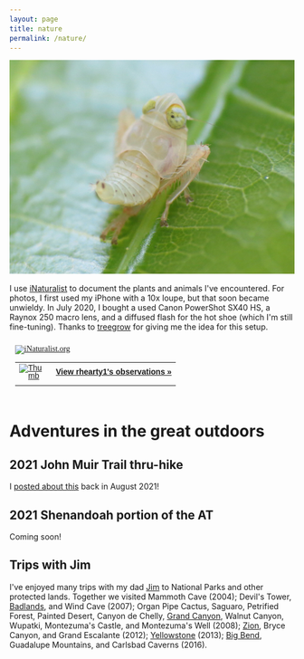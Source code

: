 ```yaml
---
layout: page
title: nature
permalink: /nature/
---
```


![](/assets/nature.jpg)

I use [iNaturalist](https://www.inaturalist.org/people/rhearty1) to document the plants and animals I've encountered. For photos, I first used my iPhone with a 10x loupe, but that soon became unwieldy. In July 2020, I bought a used Canon PowerShot SX40 HS, a Raynox 250 macro lens, and a diffused flash for the hot shoe (which I'm still fine-tuning). Thanks to [treegrow](https://www.inaturalist.org/people/treegrow) for giving me the idea for this setup.

<style type="text/css" media="screen">
.inat-widget { font-family: Georgia, serif; padding: 10px; line-height: 1;}
.inat-widget-header {margin-bottom: 10px;}
.inat-widget td {vertical-align: top; padding-bottom: 10px;}
.inat-label { color: #888; }
.inat-meta { font-size: smaller; margin-top: 3px; line-height: 1.2;}
.inat-observation-body, .inat-user-body { padding-left: 10px; }
.inat-observation-image {text-align: center;}
.inat-observation-image, .inat-user-image { width: 48px; display: inline-block; }
.inat-observation-image img, .inat-user-image img { max-width: 48px; }
.inat-observation-image img { vertical-align: middle; }
.inat-widget-small .inat-observation-image { display:block; float: left; margin: 0 3px 3px 0; height:48px;}
.inat-label, .inat-value, .inat-user { font-family: "Trebuchet MS", Arial, sans-serif; }
.inat-user-body {vertical-align: middle;}
.inat-widget td.inat-user-body {vertical-align: middle;}
.inat-widget .inat-footer td.inat-value {vertical-align: middle; padding-left: 10px;}
</style>
<div class="inat-widget">
    <div class="inat-widget-header">
      <a href="https://www.inaturalist.org"><img alt="iNaturalist.org" src="https://www.inaturalist.org/assets/logo-small-9571bdf43f2c4dc05eb536a8c06d7c4b.gif" /></a>  
    </div>
  <script type="text/javascript" charset="utf-8" src="https://www.inaturalist.org/observations/rhearty1.widget?layout=large&limit=5&order=desc&order_by=observed_on"></script>
  <table class="inat-footer">
    <tr class="inat-user">
        <td class="inat-user-image">
          <a border="0" href="https://www.inaturalist.org/observations/rhearty1"><img class="usericon" src="https://static.inaturalist.org/attachments/users/icons/1014359/thumb.jpg?1532952002" alt="Thumb" /></a>
        </td>
      <td class="inat-value">
        <strong>
            <a href="https://www.inaturalist.org/observations/rhearty1">View rhearty1's observations »</a>
        </strong>
      </td>
    </tr>
  </table>
</div>

# Adventures in the great outdoors

## 2021 John Muir Trail thru-hike

I [posted about this](https://www.ryanjhearty.com/john-muir-trail/) back in August 2021!

## 2021 Shenandoah portion of the AT

Coming soon!

## Trips with Jim

I've enjoyed many trips with my dad [Jim](/assets/jim.jpg) to National Parks and other protected lands. Together we visited Mammoth Cave (2004); Devil's Tower, [Badlands](/assets/badlands.jpg), and Wind Cave (2007); Organ Pipe Cactus, Saguaro, Petrified Forest, Painted Desert, Canyon de Chelly, [Grand Canyon](/assets/grandcanyon.jpg), Walnut Canyon, Wupatki, Montezuma's Castle, and Montezuma's Well (2008); [Zion](/assets/zion.jpg), Bryce Canyon, and Grand Escalante (2012); [Yellowstone](/assets/yellowstone.jpg) (2013); [Big Bend](/assets/bigbend.jpg), Guadalupe Mountains, and Carlsbad Caverns (2016).
